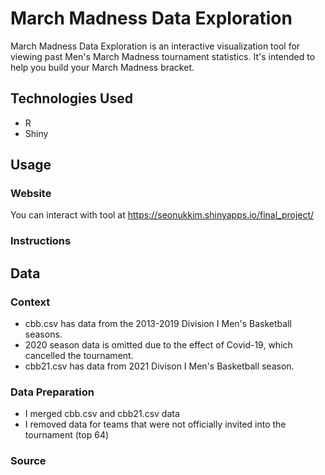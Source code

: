 # March Madness Data Exploration
March Madness Data Exploration is an interactive visualization tool for viewing past Men's March Madness tournament statistics. It's intended to help you build your March Madness bracket.

## Technologies Used
- R
- Shiny

## Usage

### Website
You can interact with tool at https://seonukkim.shinyapps.io/final_project/

### Instructions

## Data

### Context
- cbb.csv has data from the 2013-2019 Division I Men's Basketball seasons.
- 2020 season data is omitted due to the effect of Covid-19, which cancelled the tournament.
- cbb21.csv has data from 2021 Divison I Men's Basketball season.

### Data Preparation
- I merged cbb.csv and cbb21.csv data
- I removed data for teams that were not officially invited into the tournament (top 64)

### Source
